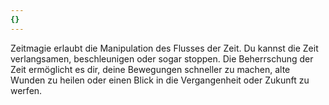```yaml
---
{}
---
```

Zeitmagie erlaubt die Manipulation des Flusses der Zeit. Du kannst die Zeit verlangsamen, beschleunigen oder sogar stoppen. Die Beherrschung der Zeit ermöglicht es dir, deine Bewegungen schneller zu machen, alte Wunden zu heilen oder einen Blick in die Vergangenheit oder Zukunft zu werfen.